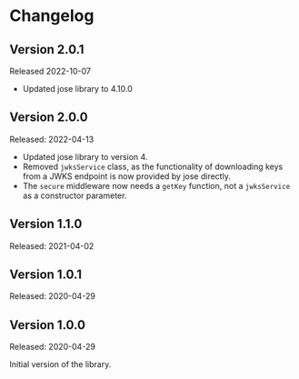 # Changelog

## Version 2.0.1
Released 2022-10-07

- Updated jose library to 4.10.0

## Version 2.0.0
Released: 2022-04-13

- Updated jose library to version 4.
- Removed `jwksService` class, as the functionality of downloading keys from a JWKS endpoint is now provided by jose directly.
- The `secure` middleware now needs a `getKey` function, not a `jwksService` as a constructor parameter.

## Version 1.1.0
Released: 2021-04-02

## Version 1.0.1
Released: 2020-04-29

## Version 1.0.0
Released: 2020-04-29

Initial version of the library.
